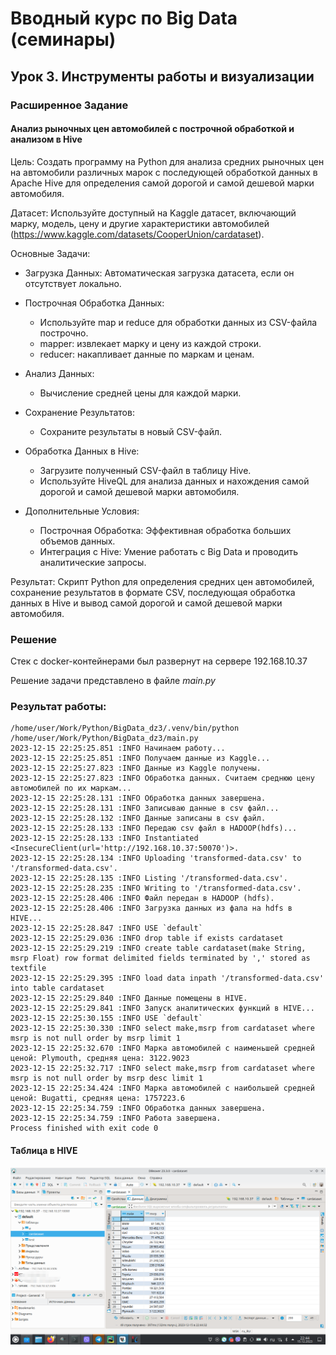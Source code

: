 # Вводный курс по Big Data (семинары)
## Урок 3. Инструменты работы и визуализации

### Расширенное Задание
####  Анализ рыночных цен автомобилей с построчной обработкой и анализом в **Hive**
Цель: Создать программу на Python для анализа средних рыночных цен на
автомобили различных марок с последующей обработкой данных в Apache Hive
для определения самой дорогой и самой дешевой марки автомобиля.

Датасет: Используйте доступный на Kaggle датасет, включающий марку, модель,
цену и другие характеристики автомобилей
(https://www.kaggle.com/datasets/CooperUnion/cardataset).

Основные Задачи:
* Загрузка Данных: Автоматическая загрузка датасета, если он отсутствует
локально.
* Построчная Обработка Данных:
  * Используйте map и reduce для обработки данных из CSV-файла построчно.
  * mapper: извлекает марку и цену из каждой строки.
  * reducer: накапливает данные по маркам и ценам.
* Анализ Данных:
  * Вычисление средней цены для каждой марки.
* Сохранение Результатов:
  * Сохраните результаты в новый CSV-файл.
* Обработка Данных в Hive:
  * Загрузите полученный CSV-файл в таблицу Hive.
  * Используйте HiveQL для анализа данных и нахождения самой дорогой и самой дешевой марки автомобиля.

* Дополнительные Условия:
  * Построчная Обработка: Эффективная обработка больших объемов данных.
  * Интеграция с Hive: Умение работать с Big Data и проводить аналитические запросы.

Результат: Скрипт Python для определения средних цен автомобилей, сохранение результатов в формате CSV, последующая обработка данных в Hive и вывод самой дорогой и самой дешевой марки автомобиля.
### Решение

Стек с docker-контейнерами был развернут на сервере 192.168.10.37

Решение задачи представлено в файле *main.py*

### Результат работы:
    /home/user/Work/Python/BigData_dz3/.venv/bin/python /home/user/Work/Python/BigData_dz3/main.py
    2023-12-15 22:25:25.851 :INFO Начинаем работу...
    2023-12-15 22:25:25.851 :INFO Получаем данные из Kaggle...
    2023-12-15 22:25:27.823 :INFO Данные из Kaggle получены.
    2023-12-15 22:25:27.823 :INFO Обработка данных. Считаем среднюю цену автомобилей по их маркам...
    2023-12-15 22:25:28.131 :INFO Обработка данных завершена.
    2023-12-15 22:25:28.131 :INFO Записываю данные в csv файл...
    2023-12-15 22:25:28.132 :INFO Данные записаны в csv файл.
    2023-12-15 22:25:28.133 :INFO Передаю csv файл в HADOOP(hdfs)...
    2023-12-15 22:25:28.133 :INFO Instantiated <InsecureClient(url='http://192.168.10.37:50070')>.
    2023-12-15 22:25:28.134 :INFO Uploading 'transformed-data.csv' to '/transformed-data.csv'.
    2023-12-15 22:25:28.135 :INFO Listing '/transformed-data.csv'.
    2023-12-15 22:25:28.235 :INFO Writing to '/transformed-data.csv'.
    2023-12-15 22:25:28.406 :INFO Файл передан в HADOOP (hdfs).
    2023-12-15 22:25:28.406 :INFO Загрузка данных из фала на hdfs в HIVE...
    2023-12-15 22:25:28.847 :INFO USE `default`
    2023-12-15 22:25:29.036 :INFO drop table if exists cardataset
    2023-12-15 22:25:29.219 :INFO create table cardataset(make String, msrp Float) row format delimited fields terminated by ',' stored as textfile
    2023-12-15 22:25:29.395 :INFO load data inpath '/transformed-data.csv' into table cardataset
    2023-12-15 22:25:29.840 :INFO Данные помещены в HIVE.
    2023-12-15 22:25:29.841 :INFO Запуск аналитических функций в HIVE...
    2023-12-15 22:25:30.155 :INFO USE `default`
    2023-12-15 22:25:30.330 :INFO select make,msrp from cardataset where msrp is not null order by msrp limit 1
    2023-12-15 22:25:32.670 :INFO Марка автомобилей с наименьшей средней ценой: Plymouth, средняя цена: 3122.9023
    2023-12-15 22:25:32.717 :INFO select make,msrp from cardataset where msrp is not null order by msrp desc limit 1
    2023-12-15 22:25:34.424 :INFO Марка автомобилей с наибольшей средней ценой: Bugatti, средняя цена: 1757223.6
    2023-12-15 22:25:34.759 :INFO Обработка данных завершена.
    2023-12-15 22:25:34.759 :INFO Работа завершена.
    Process finished with exit code 0

#### Таблица в **HIVE**
![screen1.png](screen1.png)
